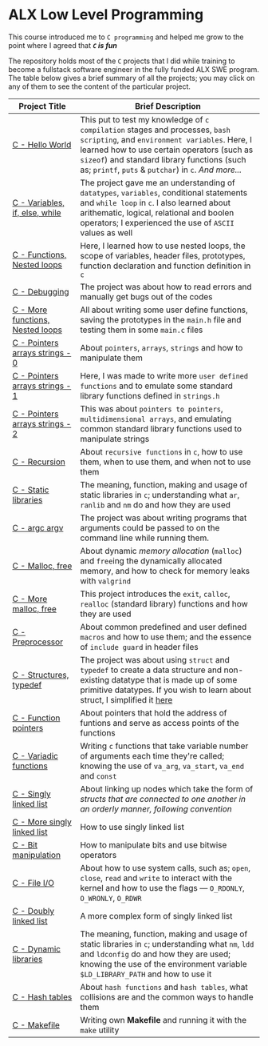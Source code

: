 # ALX Low Level Programming
This course introduced me to `C programming` and helped me grow to the point where I agreed that ***`C` is fun***

The repository holds most of the `C` projects that I did while training to become a fullstack software engineer in the fully funded ALX SWE program.
The table below gives a brief summary of all the projects; you may click on any of them to see the content of the particular project.

Project Title | Brief Description
---- | ----
[C - Hello World](./0x00-hello_world) | This put to test my knowledge of `c compilation` stages and processes, `bash scripting`, and `environment variables`. Here, I learned how to use certain operators (such as `sizeof`) and standard library functions (such as; `printf`, `puts` & `putchar`) in `c`. *And more...*
[C - Variables, if, else, while](./0x01-variables_if_else_while) | The project gave me an understanding of `datatypes`, `variables`, conditional statements and `while loop` in `c`. I also learned about arithematic, logical, relational and boolen operators; I experienced the use of `ASCII` values as well
[C - Functions, Nested loops](./0x02-functions_nested_loops) | Here, I learned how to use nested loops, the scope of variables, header files, prototypes, function declaration and function definition in `c`
[C - Debugging](./0x03-debugging) | The project was about how to read errors and manually get bugs out of the codes
[C - More functions, Nested loops](./0x04-more_functions_nested_loops) | All about writing some user define functions, saving the prototypes in the `main.h` file and testing them in some `main.c` files
[C - Pointers arrays strings - 0](./0x05-pointers_arrays_strings) | About `pointers`, `arrays`, `strings` and how to manipulate them
[C - Pointers arrays strings - 1](./0x06-pointers_arrays_strings) | Here, I was made to write more `user defined functions` and to emulate some standard library functions defined in `strings.h`
[C - Pointers arrays strings - 2](./0x07-pointers_arrays_strings) | This was about `pointers to pointers`, `multidimensional arrays`, and emulating common standard library functions used to manipulate strings
[C - Recursion](./0x08-recursion) | About `recursive functions` in `c`, how to use them, when to use them, and when not to use them
[C - Static libraries](./0x09-static_libraries) | The meaning, function, making and usage of static libraries in `c`; understanding what `ar`, `ranlib` and `nm` do and how they are used
[C - argc argv](./0x0A-argc_argv) | The project was about writing programs that arguments could be passed to on the command line while running them.
[C - Malloc, free](./0x0B-malloc_free) | About dynamic *memory allocation* (`malloc`) and `free`ing the dynamically allocated memory, and how to check for memory leaks with `valgrind`
[C - More malloc, free](./0x0C-more_malloc_free) | This project introduces the `exit`, `calloc`, `realloc` (standard library) functions and how they are used
[C - Preprocessor](./0x0D-preprocessor) | About common predefined and user defined `macros` and how to use them; and the essence of `include guard` in header files
[C - Structures, typedef](./0x0E-structures_typedef) | The project was about using `struct` and `typedef` to create a data structure and non-existing datatype that is made up of some primitive datatypes. If you wish to learn about struct, I simplified it [here](https://github.com/tpauldike/journey_through_C/blob/main/7-struct_typedef/README.md)
[C - Function pointers](./0x0F-function_pointers) | About pointers that hold the address of funtions and serve as access points of the functions
[C - Variadic functions](./0x10-variadic_functions) | Writing `c` functions that take variable number of arguments each time they're called; knowing the use of `va_arg`, `va_start`, `va_end` and `const`
[C - Singly linked list](./0x12-singly_linked_lists) | About linking up nodes which take the form of *structs that are connected to one another in an orderly manner, following convention*
[C - More singly linked list](./0x13-more_singly_linked_lists) | How to use singly linked list
[C - Bit manipulation](./0x14-bit_manipulation) | How to manipulate bits and use bitwise operators
[C - File I/O](./0x15-file_io) | About how to use system calls, such as; `open`, `close`, `read` and `write` to interact with the kernel and how to use the flags — `O_RDONLY`, `O_WRONLY`, `O_RDWR`
[C - Doubly linked list](./0x17-doubly_linked_lists) | A more complex form of singly linked list
[C - Dynamic libraries](./0x18-dynamic_libraries) | The meaning, function, making and usage of static libraries in `c`; understanding what `nm`, `ldd` and `ldconfig` do and how they are used; knowing the use of the environment variable `$LD_LIBRARY_PATH` and how to use it
[C - Hash tables](./0x1A-hash_tables) | About `hash functions` and `hash tables`, what collisions are and the common ways to handle them
[C - Makefile](./0x1C-makefiles) | Writing own **Makefile** and running it with the `make` utility
